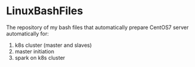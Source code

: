 # LinuxBashFiles
The repository of my bash files that automatically prepare CentOS7 server automatically for:
1. k8s cluster (master and slaves)
2. master initiation
3. spark on k8s cluster
